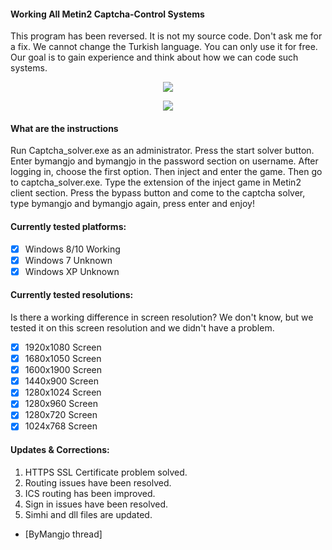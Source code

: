 #### Working All Metin2 Captcha-Control Systems
This program has been reversed. It is not my source code. Don't ask me for a fix. We cannot change the Turkish language. You can only use it for free. Our goal is to gain experience and think about how we can code such systems.

<p align="center"><img src="http://i.epvpimg.com/w5gFfab.png" /></p>
<p align="center"><img src="http://i.epvpimg.com/I0hOdab.png" /></p>

#### What are the instructions
Run Captcha_solver.exe as an administrator. Press the start solver button. Enter bymangjo and bymangjo in the password section on username. After logging in, choose the first option. Then inject and enter the game. Then go to captcha_solver.exe. Type the extension of the inject game in Metin2 client section. Press the bypass button and come to the captcha solver, type bymangjo and bymangjo again, press enter and enjoy!

#### Currently tested platforms: 
- [x] Windows 8/10 Working
- [x] Windows 7 Unknown
- [x] Windows XP Unknown

#### Currently tested resolutions: 
Is there a working difference in screen resolution? We don't know, but we tested it on this screen resolution and we didn't have a problem.

- [x] 1920x1080 Screen
- [x] 1680x1050 Screen
- [x] 1600x1900 Screen
- [x] 1440x900 Screen
- [x] 1280x1024 Screen
- [x] 1280x960 Screen
- [x] 1280x720 Screen
- [x] 1024x768 Screen

#### Updates & Corrections:
1. HTTPS SSL Certificate problem solved.
2. Routing issues have been resolved.
3. ICS routing has been improved.
4. Sign in issues have been resolved.
5. Simhi and dll files are updated.

- [ByMangjo thread]